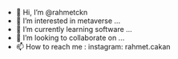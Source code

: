 - 👋 Hi, I’m @rahmetckn
- 👀 I’m interested in metaverse ...
- 🌱 I’m currently learning software ...
- 💞️ I’m looking to collaborate on ...
- 📫 How to reach me : instagram: rahmet.cakan

<!---
rahmetckn/rahmetckn is a ✨ special ✨ repository because its `README.md` (this file) appears on your GitHub profile.
You can click the Preview link to take a look at your changes.
--->
